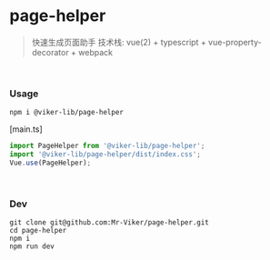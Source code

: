 # page-helper

> 快速生成页面助手 
> 技术栈: vue(2) + typescript + vue-property-decorator + webpack

<br />


### Usage
```
npm i @viker-lib/page-helper
```

[main.ts]
```js
import PageHelper from '@viker-lib/page-helper';
import '@viker-lib/page-helper/dist/index.css';
Vue.use(PageHelper);
```


<br />

### Dev
```
git clone git@github.com:Mr-Viker/page-helper.git
cd page-helper
npm i 
npm run dev  
```
